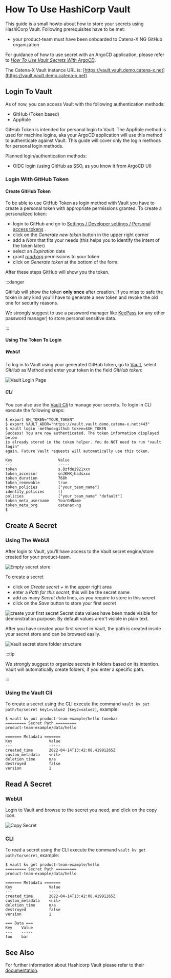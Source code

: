 # How To Use HashiCorp Vault

This guide is a small howto about how to store your secrets using HashiCorp Vault. Following prerequisites have to be
met:

- your product-team must have been onboarded to Catena-X NG GitHub organization

For guidance of how to use secret with an ArgoCD application, please refer to
[_How To Use Vault Secrets With ArgoCD_](howto-use-vault-secrets-with-argocd.md).

The Catena-X Vault instance URL is: [https://vault.vault.demo.catena-x.net](https://vault.vault.demo.catena-x.net)

## Login To Vault

As of now, you can access Vault with the following authentication methods:

- GitHub (Token based)
- AppRole

GitHub Token is intended for personal login to Vault. The AppRole method is used for machine logins, aka your ArgoCD
application will use this method to authenticate against Vault. This guide will cover only the login methods for
personal login methods.

Planned login/authentication methods:

- OIDC login (using GitHub as SSO, as you know it from ArgoCD UI)

### Login With GitHub Token

#### Create GitHub Token

To be able to use GitHub Token as login method with Vault you have to create a personal token with appropriate
permissions granted. To create a personalized token:

- login to GitHub and go to [Settings / Developer settings / Personal access tokens](https://github.com/settings/tokens)
  .
- click on the _Generate new token_ button in the upper right corner
- add a _Note_ that fits your needs (this helps you to identify the intent of the token later)
- select an _Expiration_ date
- grant [_read:org_](https://www.vaultproject.io/docs/auth/github) permissions to your token
- click on _Generate token_ at the bottom of the form.

After these steps GitHub will show you the token.

:::danger

GitHub will show the token **only once** after creation. If you miss to safe the token in any kind you'll have to
generate a new token and revoke the old one for security reasons.

We strongly suggest to use a password manager like [KeePass](https://keepass.info) (or any other password manager) to
store personal sensitive data.

:::

#### Using The Token To Login

##### WebUI

To log in to Vault using your generated GitHub token, go to [Vault](https://vault.vault.demo.catena-x.net), select
_GitHub_ as Method and enter your token in the field _GitHub token_:

![Vault Login Page](assets/vault-login-page.png)

##### CLI

You can also use the [Vault Cli](https://www.vaultproject.io/downloads) to manage your secrets. To login in CLI execute
the following steps:

```shell
$ export GH_TOKEN="YOUR_TOKEN"
$ export VAULT_ADDR="https://vault.vault.demo.catena-x.net:443"
$ vault login -method=github token=$GH_TOKEN
Success! You are now authenticated. The token information displayed below
is already stored in the token helper. You do NOT need to run "vault login"
again. Future Vault requests will automatically use this token.

Key                    Value
---                    -----
token                  s.Bzfdei921xxx
token_accessor         snJKHKjhadsxxx
token_duration         768h
token_renewable        true
token_policies         ["your_team_name"]
identity_policies      []
policies               ["your_team_name" "default"]
token_meta_username    YourGHName
token_meta_org         catenax-ng
$
```

## Create A Secret

### Using The WebUI

After login to Vault, you'll have access to the Vault secret engine/store created for your product-team.

![Empty secret store](assets/vault-empty-store.png)

To create a secret

- click on _Create secret +_ in the upper right area
- enter a _Path for this secret_, this will be the secret name
- add as many _Secret data_ lines, as you require to store in this secret
- click on the _Save_ button to store your first secret

![create your first secret](assets/vault-add-first-secret.png)
Secret data values have been made visible for demonstration purpose. By default values aren't visible in plain text.

After you have created your first secret in Vault, the path is created inside your secret store and can be browsed
easily.

![Vault secret store folder structure](assets/vault-folder-structure.png)

:::tip

We strongly suggest to organize secrets in folders based on its intention. Vault will automatically create folders, if
you enter a specific path.

:::

### Using the Vault Cli

To create a secret using the CLI execute the command `vault kv put path/to/secret key1=value2 [key2=value2]`, example:

```shell
$ vault kv put product-team-example/hello foo=bar
========= Secret Path =========
product-team-example/data/hello

======= Metadata =======
Key                Value
---                -----
created_time       2022-04-14T13:42:08.41991265Z
custom_metadata    <nil>
deletion_time      n/a
destroyed          false
version            1
```

## Read A Secret

### WebUI

Login to Vault and browse to the secret you need, and click on the copy icon.

![Copy Secret](assets/vault-copy-secret-webui.png)

### CLI

To read a secret using the CLI execute the command `vault kv get path/to/secret`, example:

```shell
$ vault kv get product-team-example/hello
========= Secret Path =========
product-team-example/data/hello

======= Metadata =======
Key                Value
---                -----
created_time       2022-04-14T13:42:08.41991265Z
custom_metadata    <nil>
deletion_time      n/a
destroyed          false
version            1

=== Data ===
Key    Value
---    -----
foo    bar
```

## See Also

For further information about Hashicorp Vault please refer to their [documentation](https://www.vaultproject.io/docs).
